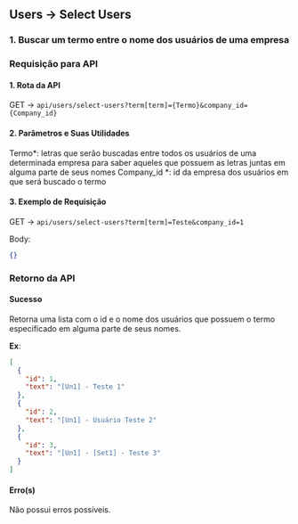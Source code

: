 ## Users -> Select Users

### 1. Buscar um termo entre o nome dos usuários de uma empresa

### Requisição para API

#### 1. Rota da API

GET -> `api/users/select-users?term[term]={Termo}&company_id={Company_id}`

#### 2. Parâmetros e Suas Utilidades

Termo\*: letras que serão buscadas entre todos os usuários de uma determinada empresa para saber aqueles que possuem as letras juntas em alguma parte de seus nomes
Company_id \*: id da empresa dos usuários em que será buscado o termo

#### 3. Exemplo de Requisição

GET -> `api/users/select-users?term[term]=Teste&company_id=1`

Body:

```json
{}
```

### Retorno da API

#### Sucesso

Retorna uma lista com o id e o nome dos usuários que possuem o termo especificado em alguma parte de seus nomes.

**Ex**:

```json
[
  {
    "id": 1,
    "text": "[Un1] - Teste 1"
  },
  {
    "id": 2,
    "text": "[Un1] - Usuário Teste 2"
  },
  {
    "id": 3,
    "text": "[Un1] - [Set1] - Teste 3"
  }
]
```

#### Erro(s)

Não possui erros possíveis.
